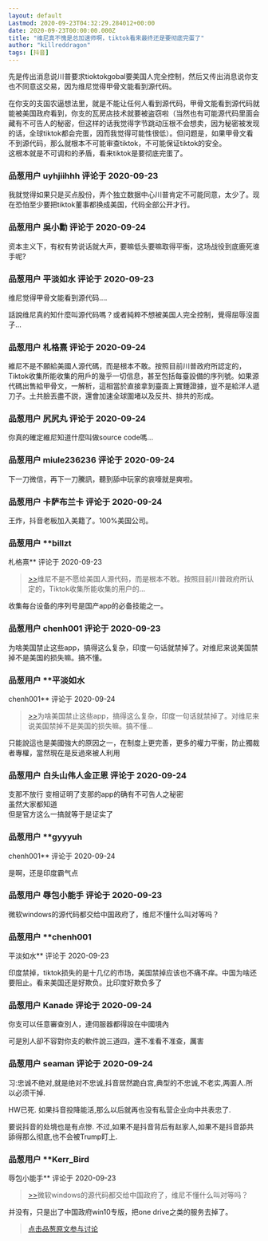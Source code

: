 ```yaml
---
layout: default
Lastmod: 2020-09-23T04:32:29.284012+00:00
date: 2020-09-23T00:00:00.000Z
title: "维尼真不愧是总加速师啊，tiktok看来最终还是要彻底完蛋了"
author: "killreddragon"
tags: [抖音]
---
```


先是传出消息说川普要求tioktokgobal要美国人完全控制，然后又传出消息说你支也不同意这交易，因为维尼觉得甲骨文能看到源代码。  
  
在你支的支国农逼想法里，就是不能让任何人看到源代码，甲骨文能看到源代码就能被美国政府看到，你支的瓦房店技术就要被盗窃啦（当然也有可能源代码里面会藏有不可告人的秘密，但这样的话我觉得字节跳动压根不会想卖，因为秘密被发现的话，全球tiktok都会完蛋，因而我觉得可能性很低）。但问题是，如果甲骨文看不到源代码，那么就根本不可能审查tiktok，不可能保证tiktok的安全。  
这根本就是不可调和的矛盾，看来tiktok是要彻底完蛋了。

            
### 品葱用户 **uyhjiihhh** 评论于 2020-09-23
        
我就觉得如果只是买点股份，弄个独立数据中心川普肯定不可能同意，太少了。现在恐怕至少要把tiktok董事都换成美国，代码全部公开才行。
        


            
### 品葱用户 **吳小勳** 评论于 2020-09-24
        
资本主义下，有权有势说话就大声，要嘛低头要嘛取得平衡，这场战役到底鹿死谁手呢?
        


            
### 品葱用户 **平淡如水** 评论于 2020-09-23
        
维尼觉得甲骨文能看到源代码....  
  
話說维尼真的知什麼叫源代码嗎？或者純粹不想被美国人完全控制，覺得屈辱沒面子...
        


            
### 品葱用户 **札格熹** 评论于 2020-09-24
        
維尼不是不願給美國人源代碼，而是根本不敢。按照目前川普政府所認定的，Tiktok收集所能收集的用戶的幾乎一切信息，甚至包括每臺設備的序列號。如果源代碼出售給甲骨文，一解析，這相當於直接拿到臺面上實錘證據，豈不是給洋人遞刀子。土共臉丟盡不説，還會加速全球圍堵以及反共、排共的形成。
        


            
### 品葱用户 **尻尻丸** 评论于 2020-09-24
        
你真的確定維尼知道什麼叫做source code嗎...
        


            
### 品葱用户 **miule236236** 评论于 2020-09-24
        
下一刀微信，再下一刀騰訊，聽到舔中玩家的哀嚎就是爽啦。
        


            
### 品葱用户 **卡萨布兰卡** 评论于 2020-09-24
        
王炸，抖音老板加入美籍了。100%美国公司。
        


            
### 品葱用户 **billzt 
札格熹** 评论于 2020-09-23
        
> [\>>]( "/article/item_id-501858#")维尼不是不愿给美国人源代码，而是根本不敢。按照目前川普政府所认定的，Tiktok收集所能收集的用户的...

  
  
收集每台设备的序列号是国产app的必备技能之一。
        


            
### 品葱用户 **chenh001** 评论于 2020-09-23
        
为啥美国禁止这些app，搞得这么复杂，印度一句话就禁掉了。对维尼来说美国禁掉不是美国的损失嘛。搞不懂。
        


            
### 品葱用户 **平淡如水 
chenh001** 评论于 2020-09-24
        
> [\>>]( "/article/item_id-501893#")为啥美国禁止这些app，搞得这么复杂，印度一句话就禁掉了。对维尼来说美国禁掉不是美国的损失嘛。搞不懂...

  
只能說這也是美國強大的原因之一，在制度上更完善，更多的權力平衡，防止獨裁者專權，當然現在是反過來被人利用
        


            
### 品葱用户 **白头山伟人金正恩** 评论于 2020-09-24
        
支那不放行 变相证明了支那的app的确有不可告人之秘密  
虽然大家都知道  
但是官方这么一搞就等于是证实了
        


            
### 品葱用户 **gyyyuh 
chenh001** 评论于 2020-09-24
        
是啊，还是印度霸气点
        


            
### 品葱用户 **辱包小能手** 评论于 2020-09-23
        
微软windows的源代码都交给中国政府了，维尼不懂什么叫对等吗？
        


            
### 品葱用户 **chenh001 
平淡如水** 评论于 2020-09-23
        
印度禁掉，tiktok损失的是十几亿的市场，美国禁掉应该也不痛不痒。中国为啥还要阻止。看来美国还是好欺负。比印度好欺负多了
        


            
### 品葱用户 **Kanade** 评论于 2020-09-24
        
你支可以任意審查別人，連伺服器都得設在中國境內  
  
可是別人卻不容對你支的軟件說三道四，還不准看不准查，厲害
        


            
### 品葱用户 **seaman** 评论于 2020-09-24
        
习:忠诚不绝对,就是绝对不忠诚,抖音居然跪白宫,典型的不忠诚,不老实,两面人.所以必须干掉.  
  
HW已死. 如果抖音投降能活,那么以后就再也没有私营企业向中共表忠了.  
  
要说抖音的处境也是有点惨. 不过,如果不是抖音背后有赵家人,如果不是抖音舔共舔得那么彻底,也不会被Trump盯上.
        


            
### 品葱用户 **Kerr_Bird 
辱包小能手** 评论于 2020-09-23
        
> [\>>]( "/article/item_id-501901#")微软windows的源代码都交给中国政府了，维尼不懂什么叫对等吗？

  
  
并没有，只是出了中国政府win10专版，把one drive之类的服务去掉了。
        






> [点击品葱原文参与讨论](https://pincong.rocks/article/24383)

